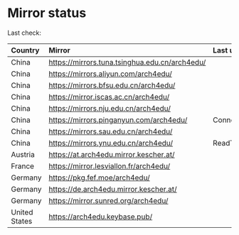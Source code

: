 <script src="./time.js"></script>
# Mirror status
Last check: <script type="text/javascript">localize(1671794179.7233934);</script>

|Country|Mirror|Last update|
|:------|:-----|:----------|
|China|https://mirrors.tuna.tsinghua.edu.cn/arch4edu/|<script type="text/javascript">localize(1671777428);</script>|
|China|https://mirrors.aliyun.com/arch4edu/|<script type="text/javascript">localize(1671734141);</script>|
|China|https://mirrors.bfsu.edu.cn/arch4edu/|<script type="text/javascript">localize(1671777428);</script>|
|China|https://mirror.iscas.ac.cn/arch4edu/|<script type="text/javascript">localize(1671777428);</script>|
|China|https://mirrors.nju.edu.cn/arch4edu/|<script type="text/javascript">localize(1671691002);</script>|
|China|https://mirrors.pinganyun.com/arch4edu/|ConnectTimeout|
|China|https://mirrors.sau.edu.cn/arch4edu/|<script type="text/javascript">localize(1671258899);</script>|
|China|https://mirrors.ynu.edu.cn/arch4edu/|ReadTimeout|
|Austria|https://at.arch4edu.mirror.kescher.at/|<script type="text/javascript">localize(1671777428);</script>|
|France|https://mirror.lesviallon.fr/arch4edu/|<script type="text/javascript">localize(1671777428);</script>|
|Germany|https://pkg.fef.moe/arch4edu/|<script type="text/javascript">localize(1671777428);</script>|
|Germany|https://de.arch4edu.mirror.kescher.at/|<script type="text/javascript">localize(1671777428);</script>|
|Germany|https://mirror.sunred.org/arch4edu/|<script type="text/javascript">localize(1671777428);</script>|
|United States|https://arch4edu.keybase.pub/|<script type="text/javascript">localize(1671734141);</script>|

<script src="./tablefilter/tablefilter.js"></script>
<script src="./table.js"></script>